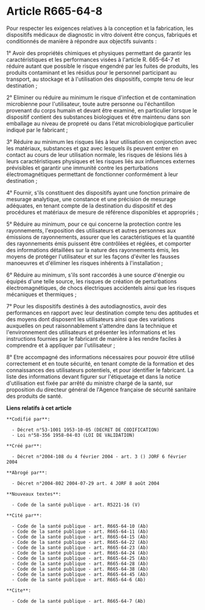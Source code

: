 # Article R665-64-8

Pour respecter les exigences relatives à la conception et la fabrication, les dispositifs médicaux de diagnostic in vitro
doivent être conçus, fabriqués et conditionnés de manière à répondre aux objectifs suivants :

1° Avoir des propriétés chimiques et physiques permettant de garantir les caractéristiques et les performances visées à
l'article R. 665-64-7 et réduire autant que possible le risque engendré par les fuites de produits, les produits contaminant
et les résidus pour le personnel participant au transport, au stockage et à l'utilisation des dispositifs, compte tenu de
leur destination ;

2° Eliminer ou réduire au minimum le risque d'infection et de contamination microbienne pour l'utilisateur, toute autre
personne ou l'échantillon provenant du corps humain et devant être examiné, en particulier lorsque le dispositif contient des
substances biologiques et être maintenu dans son emballage au niveau de propreté ou dans l'état microbiologique particulier
indiqué par le fabricant ;

3° Réduire au minimum les risques liés à leur utilisation en conjonction avec les matériaux, substances et gaz avec lesquels
ils peuvent entrer en contact au cours de leur utilisation normale, les risques de lésions liés à leurs caractéristiques
physiques et les risques liés aux influences externes prévisibles et garantir une immunité contre les perturbations
électromagnétiques permettant de fonctionner conformément à leur destination ;

4° Fournir, s'ils constituent des dispositifs ayant une fonction primaire de mesurage analytique, une constance et une
précision de mesurage adéquates, en tenant compte de la destination du dispositif et des procédures et matériaux de mesure de
référence disponibles et appropriés ;

5° Réduire au minimum, pour ce qui concerne la protection contre les rayonnements, l'exposition des utilisateurs et autres
personnes aux émissions de rayonnements, assurer que les caractéristiques et la quantité des rayonnements émis puissent être
contrôlées et réglées, et comporter des informations détaillées sur la nature des rayonnements émis, les moyens de protéger
l'utilisateur et sur les façons d'éviter les fausses manoeuvres et d'éliminer les risques inhérents à l'installation ;

6° Réduire au minimum, s'ils sont raccordés à une source d'énergie ou équipés d'une telle source, les risques de création de
perturbations électromagnétiques, de chocs électriques accidentels ainsi que les risques mécaniques et thermiques ;

7° Pour les dispositifs destinés à des autodiagnostics, avoir des performances en rapport avec leur destination compte tenu
des aptitudes et des moyens dont disposent les utilisateurs ainsi que des variations auxquelles on peut raisonnablement
s'attendre dans la technique et l'environnement des utilisateurs et présenter les informations et les instructions fournies
par le fabricant de manière à les rendre faciles à comprendre et à appliquer par l'utilisateur ;

8° Etre accompagné des informations nécessaires pour pouvoir être utilisé correctement et en toute sécurité, en tenant compte
de la formation et des connaissances des utilisateurs potentiels, et pour identifier le fabricant. La liste des informations
devant figurer sur l'étiquetage et dans la notice d'utilisation est fixée par arrêté du ministre chargé de la santé, sur
proposition du directeur général de l'Agence française de sécurité sanitaire des produits de santé.

**Liens relatifs à cet article**

	**Codifié par**:

	  - Décret n°53-1001 1953-10-05 (DECRET DE CODIFICATION)
	  - Loi n°58-356 1958-04-03 (LOI DE VALIDATION)

	**Créé par**:

	  - Décret n°2004-108 du 4 février 2004 - art. 3 () JORF 6 février 2004

	**Abrogé par**:

	  - Décret n°2004-802 2004-07-29 art. 4 JORF 8 août 2004

	**Nouveaux textes**:

	  - Code de la santé publique - art. R5221-16 (V)

	**Cité par**:

	  - Code de la santé publique - art. R665-64-10 (Ab)
	  - Code de la santé publique - art. R665-64-11 (Ab)
	  - Code de la santé publique - art. R665-64-15 (Ab)
	  - Code de la santé publique - art. R665-64-22 (Ab)
	  - Code de la santé publique - art. R665-64-23 (Ab)
	  - Code de la santé publique - art. R665-64-24 (Ab)
	  - Code de la santé publique - art. R665-64-25 (Ab)
	  - Code de la santé publique - art. R665-64-28 (Ab)
	  - Code de la santé publique - art. R665-64-38 (Ab)
	  - Code de la santé publique - art. R665-64-45 (Ab)
	  - Code de la santé publique - art. R665-64-6 (Ab)

	**Cite**:

	  - Code de la santé publique - art. R665-64-7 (Ab)
